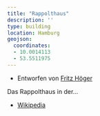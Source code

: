 ```yaml
---
title: "Rappolthaus"
description: ''
type: building
location: Hamburg
geojson:
  coordinates:
  - 10.0014113
  - 53.5511975
---
```


* Entworfen von [Fritz Höger](/tags/Fritz-Höger)

Das Rappolthaus in der...
* [Wikipedia](https://de.wikipedia.org/wiki/M%C3%B6nckebergstra%C3%9Fe#Exemplarische_Klinkerbauten_Fritz_H%C3%B6gers)
